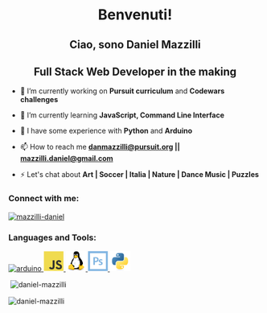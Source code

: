 <h1 align="center">Benvenuti!</h1>
<h2 align="center">Ciao, sono Daniel Mazzilli</h2>
<h2 align="center">Full Stack Web Developer in the making</h2>

- 🔭 I’m currently working on **Pursuit curriculum** and **Codewars challenges**

- 🌱 I’m currently learning **JavaScript, Command Line Interface**

- 💬 I have some experience with **Python** and **Arduino**

- 📫 How to reach me **danmazzilli@pursuit.org || mazzilli.daniel@gmail.com**

- ⚡ Let's chat about **Art | Soccer | Italia | Nature | Dance Music | Puzzles**

<h3 align="left">Connect with me:</h3>
<p align="left">
<a href="https://linkedin.com/in/mazzilli-daniel" target="blank"><img align="center" src="https://raw.githubusercontent.com/rahuldkjain/github-profile-readme-generator/master/src/images/icons/Social/linked-in-alt.svg" alt="mazzilli-daniel" height="30" width="40" /></a>
</p>

<h3 align="left">Languages and Tools:</h3>
<p align="left"> <a href="https://www.arduino.cc/" target="_blank" rel="noreferrer"> <img src="https://cdn.worldvectorlogo.com/logos/arduino-1.svg" alt="arduino" width="40" height="40"/> </a> <a href="https://developer.mozilla.org/en-US/docs/Web/JavaScript" target="_blank" rel="noreferrer"> <img src="https://raw.githubusercontent.com/devicons/devicon/master/icons/javascript/javascript-original.svg" alt="javascript" width="40" height="40"/> </a> <a href="https://www.linux.org/" target="_blank" rel="noreferrer"> <img src="https://raw.githubusercontent.com/devicons/devicon/master/icons/linux/linux-original.svg" alt="linux" width="40" height="40"/> </a> <a href="https://www.photoshop.com/en" target="_blank" rel="noreferrer"> <img src="https://raw.githubusercontent.com/devicons/devicon/master/icons/photoshop/photoshop-line.svg" alt="photoshop" width="40" height="40"/> </a> <a href="https://www.python.org" target="_blank" rel="noreferrer"> <img src="https://raw.githubusercontent.com/devicons/devicon/master/icons/python/python-original.svg" alt="python" width="40" height="40"/> </a> </p>

<p>&nbsp;<img align="center" src="https://github-readme-stats.vercel.app/api?username=daniel-mazzilli&show_icons=true&locale=en" alt="daniel-mazzilli" /></p>

<p><img align="center" src="https://github-readme-streak-stats.herokuapp.com/?user=daniel-mazzilli&" alt="daniel-mazzilli" /></p>
